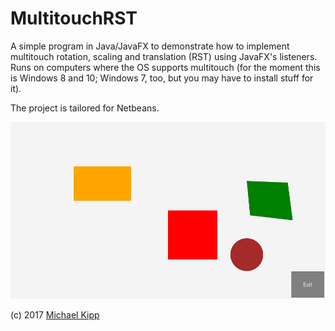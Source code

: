 # MultitouchRST

A simple program in Java/JavaFX to demonstrate how to implement multitouch rotation, scaling and translation (RST) using JavaFX's listeners. Runs on computers where the OS supports multitouch (for the moment this is Windows 8 and 10; Windows 7, too, but you may have to install stuff for it).

The project is tailored for Netbeans.

![Screenshot of running program](screenshot.png)

(c) 2017 [Michael Kipp](http://michaelkipp.de)
